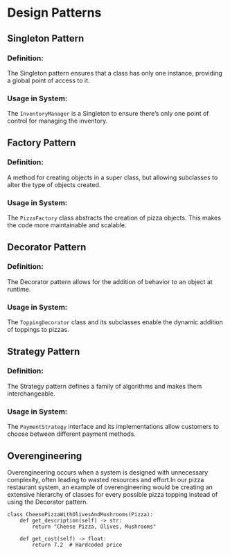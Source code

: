 # Design Patterns

## Singleton Pattern
### Definition:
The Singleton pattern ensures that a class has only one instance, providing a global point of access to it.

### Usage in System:
The `InventoryManager` is a Singleton to ensure there’s only one point of control for managing the inventory.


## Factory Pattern
### Definition:
A method for creating objects in a super class, but allowing subclasses to alter the type of objects created.

### Usage in System:
The `PizzaFactory` class abstracts the creation of pizza objects. This makes the code more maintainable and scalable.

## Decorator Pattern
### Definition:
The Decorator pattern allows for the addition of behavior to an object at runtime.

### Usage in System:
The `ToppingDecorator` class and its subclasses enable the dynamic addition of toppings to pizzas.

## Strategy Pattern
### Definition:
The Strategy pattern defines a family of algorithms and makes them interchangeable.

### Usage in System:
The `PaymentStrategy` interface and its implementations allow customers to choose between different payment methods.

## Overengineering
Overengineering occurs when a system is designed with unnecessary complexity, often leading to wasted resources and effort.In our pizza restaurant system, an example of overengineering would be creating an extensive hierarchy of classes for every possible pizza topping instead of using the Decorator pattern.

```
class CheesePizzaWithOlivesAndMushrooms(Pizza):
    def get_description(self) -> str:
        return "Cheese Pizza, Olives, Mushrooms"
    
    def get_cost(self) -> float:
        return 7.2  # Hardcoded price
```


